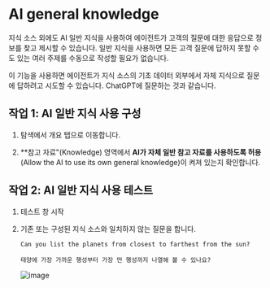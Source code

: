 # AI general knowledge

지식 소스 외에도 AI 일반 지식을 사용하여 에이전트가 고객의 질문에 대한 응답으로 정보를 찾고 제시할 수 있습니다. 일반 지식을 사용하면 모든 고객 질문에 답하지 못할 수도 있는 여러 주제를 수동으로 작성할 필요가 없습니다.

이 기능을 사용하면 에이전트가 지식 소스의 기초 데이터 외부에서 자체 지식으로 질문에 답하려고 시도할 수 있습니다. ChatGPT에 질문하는 것과 같습니다.

## 작업 1: AI 일반 지식 사용 구성

1. 탐색에서 개요 탭으로 이동합니다.

2. **참고 자료"(Knowledge) 영역에서 **AI가 자체 일반 참고 자료를 사용하도록 허용**(Allow the AI to use its own general knowledge)이 켜져 있는지 확인합니다.

## 작업 2: AI 일반 지식 사용 테스트

1. 테스트 창 시작

2. 기존 또는 구성된 지식 소스와 일치하지 않는 질문을 합니다.

   ```
   Can you list the planets from closest to farthest from the sun?
   ```
   ```
   태양에 가장 가까운 행성부터 가장 먼 행성까지 나열해 볼 수 있나요?
   ```

   ![image](https://github.com/user-attachments/assets/e0de4ed4-bd4f-44db-bd90-e1b828278326)

















